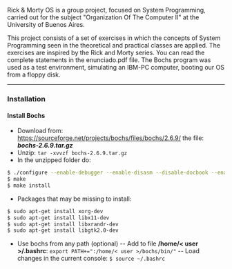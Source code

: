 Rick & Morty OS is a group project, focused on System Programming, carried out for the subject "Organization Of The Computer II" at the University of Buenos Aires. 

This project consists of a set of exercises in which the concepts of System Programming seen in the theoretical and practical classes are applied. The exercises are inspired by the Rick and Morty series. You can read the complete statements in the enunciado.pdf file. The Bochs program was used as a test environment, simulating an IBM-PC computer, booting our OS from a floppy disk.

------------

### Installation
#### Install Bochs
- Download from: https://sourceforge.net/projects/bochs/files/bochs/2.6.9/  the file: ***bochs-2.6.9.tar.gz***
- Unzip: `tar -xvvzf bochs-2.6.9.tar.gz`
- In the unzipped folder do:
```bash
$ ./configure --enable-debugger --enable-disasm --disable-docbook --enable-readline LDFLAGS='-pthread' --prefix=/home/<USER>/bochs/
$ make
$ make install
```
- Packages that may be missing to install:
```bash
$ sudo apt-get install xorg-dev
$ sudo apt-get install libx11-dev
$ sudo apt-get install libxrandr-dev
$ sudo apt-get install libgtk2.0-dev
```

-  Use bochs from any path (optional)
-- Add to file **/home/< user >/.bashrc**: `export PATH+=":/home/< user >/bochs/bin/"`
--  Load changes in the current console: `$ source ~/.bashrc`




